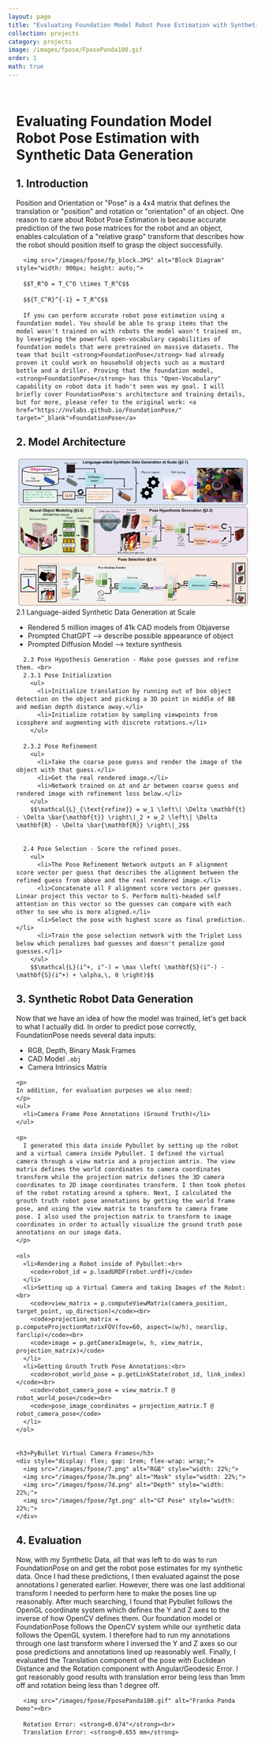 ```yaml
---
layout: page
title: "Evaluating Foundation Model Robot Pose Estimation with Synthetic Data Generation"
collection: projects
category: projects
image: /images/fpose/FposePanda100.gif
order: 1
math: true
---
```


<div style="max-width: 1200px; margin: 0 auto; padding: 1rem;">
  <div class="card">
    <h1>Evaluating Foundation Model Robot Pose Estimation with Synthetic Data Generation</h1>
    <h2>1. Introduction</h2>
      Position and Orientation or "Pose" is a 4x4 matrix that defines the translation or "position" and rotation or "orientation" of an object. One reason to care about Robot Pose Estimation is because accurate prediction of the two pose matrices for the robot and an object, enables calculation of a "relative grasp" transform that describes how the robot should position itself to grasp the object successfully.<br>
      
      <img src="/images/fpose/fp_block.JPG" alt="Block Diagram" style="width: 900px; height: auto;">

      $$T_R^O = T_C^O \times T_R^C$$

      $${T_C^R}^{-1} = T_R^C$$

      If you can perform accurate robot pose estimation using a foundation model. You should be able to grasp items that the model wasn't trained on with robots the model wasn't trained on, by leveraging the powerful open-vocabulary capabilities of foundation models that were pretrained on massive datasets. The team that built <strong>FoundationPose</strong> had already proven it could work on household objects such as a mustard bottle and a driller. Proving that the foundation model, <strong>FoundationPose</strong> has this "Open-Vocabulary" capability on robot data it hadn't seen was my goal. I will briefly cover FoundationPose's architecture and training details, but for more, please refer to the original work: <a href="https://nvlabs.github.io/FoundationPose/" target="_blank">FoundationPose</a>
  </div>

  <div class="card">
    <h2>2. Model Architecture</h2>
      <img src="/images/fpose/fpose_architecture.png" alt="FoundationPose Architecture"><br>
      2.1 Language-aided Synthetic Data Generation at Scale
      <ul>
        <li>Rendered 5 million images of 41k CAD models from Objaverse</li>
        <li>Prompted ChatGPT --> describe possible appearance of object</li>
        <li>Prompted Diffusion Model --> texture synthesis</li>
      </ul>

      2.3 Pose Hypothesis Generation - Make pose guesses and refine them. <br>
      2.3.1 Pose Initialization
        <ul>
          <li>Initialize translation by running out of box object detection on the object and picking a 3D point in middle of BB and median depth distance away.</li>
          <li>Initialize rotation by sampling viewpoints from icosphere and augmenting with discrete rotations.</li>
        </ul>

      2.3.2 Pose Refinement 
        <ul>
          <li>Take the coarse pose guess and render the image of the object with that guess.</li>
          <li>Get the real rendered image.</li>
          <li>Network trained on ∆t and ∆r between coarse guess and rendered image with refinement loss below.</li>
        </ul>
        $$\mathcal{L}_{\text{refine}} = w_1 \left\| \Delta \mathbf{t} - \Delta \bar{\mathbf{t}} \right\|_2 + w_2 \left\| \Delta \mathbf{R} - \Delta \bar{\mathbf{R}} \right\|_2$$


      2.4 Pose Selection - Score the refined poses.
        <ul>
          <li>The Pose Refinement Network outputs an F alignment score vector per guess that describes the alignment between the refined guess from above and the real rendered image.</li>
          <li>Concatenate all F alignment score vectors per guesses. Linear project this vector to S. Perform multi-headed self attention on this vector so the guesses can compare with each other to see who is more aligned.</li>
          <li>Select the pose with highest score as final prediction.</li>
          <li>Train the pose selection network with the Triplet Loss below which penalizes bad guesses and doesn't penalize good guesses.</li>
        </ul>
        $$\mathcal{L}(i^+, i^-) = \max \left( \mathbf{S}(i^-) - \mathbf{S}(i^+) + \alpha,\, 0 \right)$$
  </div>

  <div class="card">
    <h2>3. Synthetic Robot Data Generation</h2>
      Now that we have an idea of how the model was trained, let's get back to what I actually did. In order to predict pose correctly, FoundationPose needs several data inputs:
      <ul>
        <li>RGB, Depth, Binary Mask Frames</li>
        <li>CAD Model <code>.obj</code></li>
        <li>Camera Intrinsics Matrix</li>
      </ul>
  
    <p>
    In addition, for evaluation purposes we also need:
    </p>
    <ul>
      <li>Camera Frame Pose Annotations (Ground Truth)</li>
    </ul>

    <p>
      I generated this data inside Pybullet by setting up the robot and a virtual camera inside Pybullet. I defined the virtual camera through a view matrix and a projection amtrix. The view matrix defines the world coordinates to camera coordinates transform while the projection matrix defines the 3D camera coordinates to 2D image coordinates transform. I then took photos of the robot rotating around a sphere. Next, I calculated the grouth truth robot pose annotations by getting the world frame pose, and using the view matrix to transform to camera frame pose. I also used the projection matrix to transform to image coordinates in order to actually visualize the ground truth pose annotations on our image data.
    </p>

    <ol>
      <li>Rendering a Robot inside of Pybullet:<br>
        <code>robot_id = p.loadURDF(robot.urdf)</code>
      </li>
      <li>Setting up a Virtual Camera and taking Images of the Robot: <br>
        <code>view_matrix = p.computeViewMatrix(camera_position, target_point, up_direction)</code><br>
        <code>projection_matrix = p.computeProjectionMatrixFOV(fov=60, aspect=(w/h), nearclip, farclip)</code><br>
        <code>image = p.getCameraImage(w, h, view_matrix, projection_matrix)</code>
      </li>
      <li>Getting Grouth Truth Pose Annotations:<br>
        <code>robot_world_pose = p.getLinkState(robot_id, link_index)</code><br>
        <code>robot_camera_pose = view_matrix.T @ robot_world_pose</code><br>
        <code>pose_image_coordinates = projection_matrix.T @ robot_camera_pose</code>
      </li>
    </ol>

    
    <h3>PyBullet Virtual Camera Frames</h3>
    <div style="display: flex; gap: 1rem; flex-wrap: wrap;">
      <img src="/images/fpose/7.png" alt="RGB" style="width: 22%;">
      <img src="/images/fpose/7m.png" alt="Mask" style="width: 22%;">
      <img src="/images/fpose/7d.png" alt="Depth" style="width: 22%;">
      <img src="/images/fpose/7gt.png" alt="GT Pose" style="width: 22%;">
    </div>
  </div>



  <div class="card">
    <h2>4. Evaluation</h2>
      Now, with my Synthetic Data, all that was left to do was to run FoundationPose on and get the robot pose estimates for my synthetic data. Once I had these predictions, I then evaluated against the pose annotations I generated earlier. However, there was one last additional transform I needed to perform here to make the poses line up reasonably. After much searching, I found that Pybullet follows the OpenGL coordinate system which defines the Y and Z axes to the inverse of how OpenCV defines them. Our foundation model or FoundationPose follows the OpenCV system while our synthetic data follows the OpenGL system. I therefore had to run my annotations through one last transform where I inversed the Y and Z axes so our pose predictions and annotations lined up reasonably well. Finally, I evaluated the Translation component of the pose with Euclidean Distance and the Rotation component with Angular/Geodesic Error. I got reasonably good results with translation error being less than 1mm off and rotation being less than 1 degree off.<br>
      
      <img src="/images/fpose/FposePanda100.gif" alt="Franka Panda Demo"><br>

      Rotation Error: <strong>0.674°</strong><br>
      Translation Error: <strong>0.655 mm</strong>
  </div>
</div>